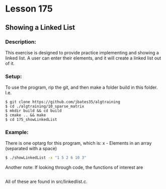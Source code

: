 # Lesson 175
## Showing a Linked List
### Description:
This exercise is designed to provide practice implementing and showing a linked list. A user can enter their elements, and it will create a linked list out of it.
### Setup: 
To use the program, rip the git, and then make a folder build in this folder. I.e.
```
$ git clone https://github.com/jbates35/algtraining
$ cd ./algtraining/10_sparse_matrix
$ mkdir build && cd build
$ cmake .. && make
$ cd 175_showLinkedList 
```
### Example:
There is one optarg for this program, which is:
x - Elements in an array (separated with a space)
```bash
$ ./showLinkedList -x "1 5 2 6 10 3"
```


Another note: If looking through code, the functions of interest are 
```c

```
All of these are found in src/linkedlist.c.